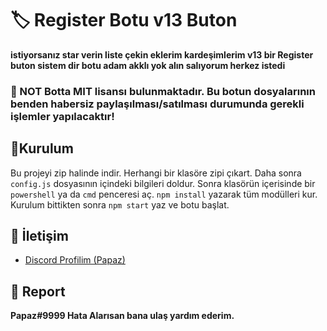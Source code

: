 # 🏷 **Register Botu v13 Buton**

**istiyorsanız star verin liste çekin eklerim kardeşimlerim v13 bir Register buton sistem dir botu adam akklı yok alın salıyorum herkez istedi**

### 📢 NOT Botta MIT lisansı bulunmaktadır. Bu botun dosyalarının benden habersiz paylaşılması/satılması durumunda gerekli işlemler yapılacaktır!

## 🔧**Kurulum**
Bu projeyi zip halinde indir.
Herhangi bir klasöre zipi çıkart.
Daha sonra ```config.js``` dosyasının içindeki bilgileri doldur.
Sonra klasörün içerisinde bir ```powershell``` ya da ```cmd``` penceresi aç.
```npm install``` yazarak tüm modülleri kur.
Kurulum bittikten sonra ```npm start``` yaz ve botu başlat.

## 🔱 İletişim 
* [Discord Profilim (Papaz)](https://discord.com/users/827546466436120616)

## 🔱 **Report**
**Papaz#9999 Hata Alarısan bana ulaş yardım ederim.**
